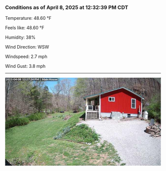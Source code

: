### Conditions as of April 8, 2025 at 12:32:39 PM CDT 

Temperature: 48.60 &deg;F

Feels like: 48.60 &deg;F

Humidity: 38%

Wind Direction: WSW

Windspeed: 2.7 mph

Wind Gust: 3.8 mph

---

<img src="./images/latest.jpeg"/>

